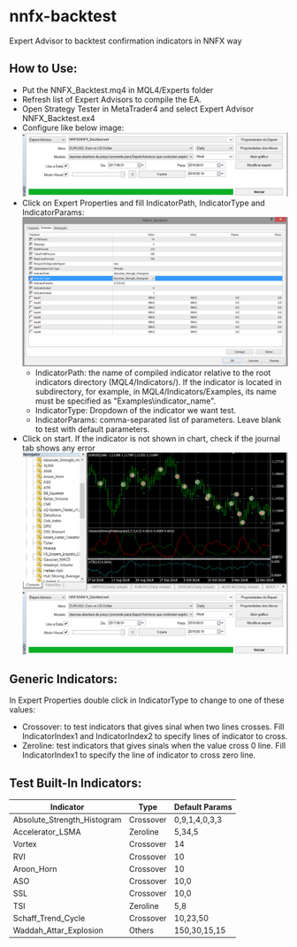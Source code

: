 # nnfx-backtest
Expert Advisor to backtest confirmation indicators in NNFX way

## How to Use:
* Put the NNFX_Backtest.mq4 in MQL4/Experts folder
* Refresh list of Expert Advisors to compile the EA.
* Open Strategy Tester in MetaTrader4 and select Expert Advisor NNFX_Backtest.ex4
* Configure like below image:
![ea strategy tester](./ea_strategy_tester.png)
* Click on Expert Properties and fill IndicatorPath, IndicatorType and IndicatorParams:
![ea properties](./ea_properties.png)
    * IndicatorPath: the name of compiled indicator relative to the root indicators directory (MQL4/Indicators/). If the indicator is located in subdirectory, for example, in MQL4/Indicators/Examples, its name must be specified as "Examples\\indicator_name".
    * IndicatorType: Dropdown of the indicator we want test.
    * IndicatorParams: comma-separated list of parameters. Leave blank to test with default parameters.
* Click on start. If the indicator is not shown in chart, check if the journal tab shows any error
![ea run](./ea_run.png)

## Generic Indicators:
In Expert Properties double click in IndicatorType to change to one of these values: 
* Crossover: to test indicators that gives sinal when two lines crosses. Fill IndicatorIndex1 and IndicatorIndex2 to specify lines of indicator to cross.
* Zeroline: test indicators that gives sinals when the value cross 0 line. Fill IndicatorIndex1 to specify the line of indicator to cross zero line.

## Test Built-In Indicators:
Indicator | Type  | Default Params
--------- | ----- | --------------
Absolute_Strength_Histogram | Crossover | 0,9,1,4,0,3,3
Accelerator_LSMA | Zeroline | 5,34,5
Vortex | Crossover | 14
RVI | Crossover | 10
Aroon_Horn | Crossover | 10
ASO | Crossover | 10,0
SSL | Crossover | 10,0
TSI | Zeroline | 5,8
Schaff_Trend_Cycle | Crossover | 10,23,50
Waddah_Attar_Explosion | Others | 150,30,15,15